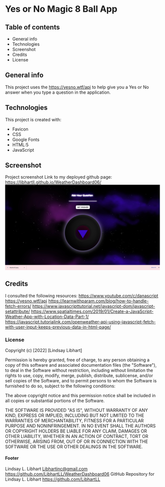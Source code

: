 # Yes or No Magic 8 Ball App

## Table of contents
* General info
* Technologies
* Screenshot
* Credits
* License

## General info
This project uses the https://yesno.wtf/api to help give you a Yes or No answer when you type a question in the application. 
## Technologies
This project is created with:

* Favicon
* CSS
* Google Fonts
* HTML:5
* JavaScript

## Screenshot
Project screenshot Link to my deployed github page: https://libhartll.github.io/WeatherDashboard06/
![This is an image](./assets/Images/yes-no.jpg)

## Credits
I consulted the following resources:
https://www.youtube.com/c/danascript
https://yesno.wtf/api
https://learnwithparam.com/blog/how-to-handle-fetch-errors/
https://www.javascripttutorial.net/javascript-dom/javascript-setattribute/
https://www.spatialtimes.com/2019/01/Create-a-JavaScript-Weather-App-with-Location-Data-Part-1/
https://javascript.tutorialink.com/openweather-api-using-javascript-fetch-with-user-input-keeps-previous-data-in-html-page/

### License

Copyright (c) [2022] [Lindsay Libhart]

Permission is hereby granted, free of charge, to any person obtaining a copy of this software and associated documentation files (the "Software"), to deal in the Software without restriction, including without limitation the rights to use, copy, modify, merge, publish, distribute, sublicense, and/or sell copies of the Software, and to permit persons to whom the Software is furnished to do so, subject to the following conditions:

The above copyright notice and this permission notice shall be included in all copies or substantial portions of the Software.

THE SOFTWARE IS PROVIDED "AS IS", WITHOUT WARRANTY OF ANY KIND, EXPRESS OR IMPLIED, INCLUDING BUT NOT LIMITED TO THE WARRANTIES OF MERCHANTABILITY, FITNESS FOR A PARTICULAR PURPOSE AND NONINFRINGEMENT. IN NO EVENT SHALL THE AUTHORS OR COPYRIGHT HOLDERS BE LIABLE FOR ANY CLAIM, DAMAGES OR OTHER LIABILITY, WHETHER IN AN ACTION OF CONTRACT, TORT OR OTHERWISE, ARISING FROM, OUT OF OR IN CONNECTION WITH THE SOFTWARE OR THE USE OR OTHER DEALINGS IN THE SOFTWARE.

#### Footer
Lindsay L. Libhart
Libhartinc@gmail.com
https://github.com/LibhartLL/WeatherDashboard06
GitHub Repository for Lindsay L. Libhart
https://github.com/LibhartLL
 
